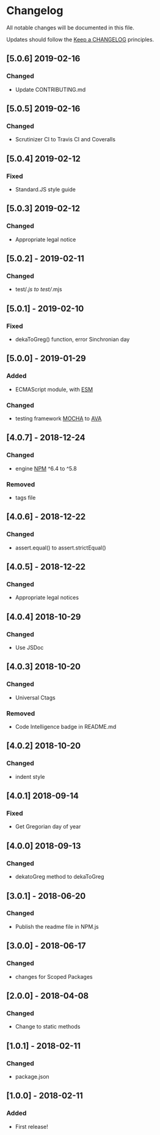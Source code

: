 # Changelog

All notable changes will be documented in this file.

Updates should follow the [Keep a CHANGELOG](http://keepachangelog.com/) principles.

## [5.0.6] 2019-02-16
### Changed
- Update CONTRIBUTING.md

## [5.0.5] 2019-02-16
### Changed
- Scrutinizer CI to Travis CI and Coveralls

## [5.0.4] 2019-02-12
### Fixed
- Standard.JS style guide

## [5.0.3] 2019-02-12
### Changed
- Appropriate legal notice

## [5.0.2] - 2019-02-11
### Changed
- test/*.js to test/*.mjs

## [5.0.1] - 2019-02-10
### Fixed
- dekaToGreg() function, error Sinchronian day

## [5.0.0] - 2019-01-29
### Added
- ECMAScript module, with [ESM](https://github.com/standard-things/esm)

### Changed
- testing framework [MOCHA](https://github.com/mochajs/mocha) to [AVA](https://github.com/avajs/ava)

## [4.0.7] - 2018-12-24
### Changed
- engine [NPM](https://github.com/npm/cli) ^6.4 to ^5.8

### Removed
- tags file

## [4.0.6] - 2018-12-22
### Changed
- assert.equal() to assert.strictEqual()

## [4.0.5] - 2018-12-22
### Changed
- Appropriate legal notices

## [4.0.4] 2018-10-29
### Changed
- Use JSDoc

## [4.0.3] 2018-10-20
### Changed
- Universal Ctags

### Removed
- Code Intelligence badge in README.md

## [4.0.2] 2018-10-20
### Changed
- indent style

## [4.0.1] 2018-09-14
### Fixed
- Get Gregorian day of year

## [4.0.0] 2018-09-13
### Changed
- dekatoGreg method to dekaToGreg

## [3.0.1] - 2018-06-20
### Changed
- Publish the readme file in NPM.js

## [3.0.0] - 2018-06-17
### Changed
- changes for Scoped Packages

## [2.0.0] - 2018-04-08
### Changed
- Change to static methods

## [1.0.1] - 2018-02-11
### Changed
- package.json

## [1.0.0] - 2018-02-11
### Added
- First release!
